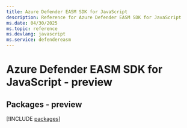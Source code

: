 ```yaml
---
title: Azure Defender EASM SDK for JavaScript
description: Reference for Azure Defender EASM SDK for JavaScript
ms.date: 04/30/2025
ms.topic: reference
ms.devlang: javascript
ms.service: defendereasm
---
```

# Azure Defender EASM SDK for JavaScript - preview
## Packages - preview
[!INCLUDE [packages](defender-easm-index.md)]